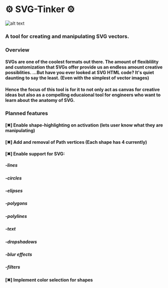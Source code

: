 #  :gear: SVG-Tinker :gear:

![alt text](http://i64.tinypic.com/30sxav8.png)

###  A tool for creating and manipulating SVG vectors.

### Overview
#### SVGs are one of the coolest formats out there. The amount of flexiblility and customization that SVGs offer provide us an endless amount creative possiblities. ...But have you ever looked at SVG HTML code? It's quiet daunting to say the least. (Even with the simplest of vector images)

#### Hence the focus of this tool is for it to not only act as canvas for creative ideas but also as a compelling educaional tool for engineers who want to learn about the anatomy of SVG.

### Planned features
#### [✖] Enable shape-highlighting on activation (lets user know what they are manipulating)
#### [✖] Add and removal of Path vertices (Each shape has 4 currently)
#### [✖] Enable support for SVG: 
#####  -lines 
#####  -circles
#####  -elipses
#####  -polygons
#####  -polylines
#####  -text
#####  -dropshadows
#####  -blur effects
#####  -filters   
#### [✖] Implement color selection for shapes
